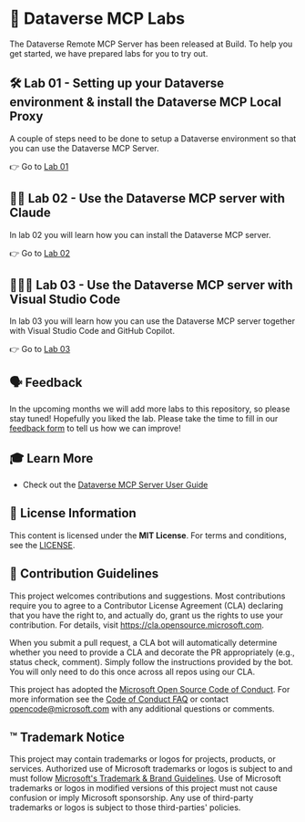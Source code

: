 # 🧠 Dataverse MCP Labs

The Dataverse Remote MCP Server has been released at Build. To help you get started, we have prepared labs for you to try out.

## 🛠️ Lab 01 - Setting up your Dataverse environment & install the Dataverse MCP Local Proxy

A couple of steps need to be done to setup a Dataverse environment so that you can use the Dataverse MCP Server.

👉 Go to [Lab 01](./lab01/README.md)

## 🏋️‍♂️ Lab 02 - Use the Dataverse MCP server with Claude

In lab 02 you will learn how you can install the Dataverse MCP server.

👉 Go to [Lab 02](./lab02/README.md)

## 🧑🏽‍💻 Lab 03 - Use the Dataverse MCP server with Visual Studio Code

In lab 03 you will learn how you can use the Dataverse MCP server together with Visual Studio Code and GitHub Copilot.

👉 Go to [Lab 03](./lab03/README.md)

## 🗣️ Feedback

In the upcoming months we will add more labs to this repository, so please stay tuned! Hopefully you liked the lab. Please take the time to fill in our [feedback form](https://aka.ms/Dataverse/MCP/Lab/Feedback) to tell us how we can improve!

## 🎓 Learn More

- Check out the [Dataverse MCP Server User Guide](https://go.microsoft.com/fwlink/?linkid=2320176)

## 📜 License Information

This content is licensed under the **MIT License**. For terms and conditions, see the [LICENSE](./LICENSE).

## 🤝 Contribution Guidelines

This project welcomes contributions and suggestions.  Most contributions require you to agree to a
Contributor License Agreement (CLA) declaring that you have the right to, and actually do, grant us
the rights to use your contribution. For details, visit <https://cla.opensource.microsoft.com>.

When you submit a pull request, a CLA bot will automatically determine whether you need to provide
a CLA and decorate the PR appropriately (e.g., status check, comment). Simply follow the instructions
provided by the bot. You will only need to do this once across all repos using our CLA.

This project has adopted the [Microsoft Open Source Code of Conduct](https://opensource.microsoft.com/codeofconduct/).
For more information see the [Code of Conduct FAQ](https://opensource.microsoft.com/codeofconduct/faq/) or
contact [opencode@microsoft.com](mailto:opencode@microsoft.com) with any additional questions or comments.

## ™️ Trademark Notice

This project may contain trademarks or logos for projects, products, or services. Authorized use of Microsoft
trademarks or logos is subject to and must follow
[Microsoft's Trademark & Brand Guidelines](https://www.microsoft.com/legal/intellectualproperty/trademarks/usage/general).
Use of Microsoft trademarks or logos in modified versions of this project must not cause confusion or imply Microsoft sponsorship.
Any use of third-party trademarks or logos is subject to those third-parties' policies.